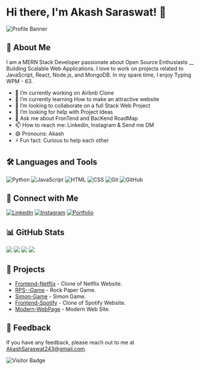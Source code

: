 # Hi there, I'm Akash Saraswat! 👋

![Profile Banner](https://www.imghippo.com/i/YsBsN1722140603.png)

## 🚀 About Me
I am a MERN Stack Developer passionate about Open Source Enthusiasts __ Building Scalable Web Applications. I love to work on projects related to JavaScript, React, Node.js, and MongoDB. In my spare time, I enjoy Typing WPM - 63.

- 🔭 I’m currently working on Airbnb Clone
- 🌱 I’m currently learning How to make an attractive website
- 👯 I’m looking to collaborate on a full Stack Web Project
- 🤔 I’m looking for help with Project Ideas
- 💬 Ask me about FronTend and BacKend RoadMap
- 📫 How to reach me: Linkedin, Instagram & Send me DM
- 😄 Pronouns: Akash
- ⚡ Fun fact: Curious to help each other 

## 🛠️ Languages and Tools
![Python](https://img.shields.io/badge/-Python-000?style=for-the-badge&logo=python)
![JavaScript](https://img.shields.io/badge/-JavaScript-000?style=for-the-badge&logo=javascript)
![HTML](https://img.shields.io/badge/-HTML-000?style=for-the-badge&logo=html5)
![CSS](https://img.shields.io/badge/-CSS-000?style=for-the-badge&logo=css3)
![Git](https://img.shields.io/badge/-Git-000?style=for-the-badge&logo=git)
![GitHub](https://img.shields.io/badge/-GitHub-000?style=for-the-badge&logo=github)
<!-- Add more badges for the tools and languages you use -->

## 🔗 Connect with Me
[![LinkedIn](https://img.shields.io/badge/-LinkedIn-0077B5?style=for-the-badge&logo=linkedin)](https://www.linkedin.com/in/akashsaraswat997/)
[![Instagram](https://img.shields.io/badge/-Instagram-E4405F?style=for-the-badge&logo=instagram)](https://www.instagram.com/iam_akashsaraswat/)
[![Portfolio](https://img.shields.io/badge/-Portfolio-000?style=for-the-badge&logo=portfolio)](https://yourportfolio.com)

## 📊 GitHub Stats
[![](https://raw.githubusercontent.com/vn7n24fzkq/github-profile-summary-cards-example/master/profile-summary-card-output/dracula/1-repos-per-language.svg)](https://github.com/vn7n24fzkq/github-profile-summary-cards) [![](https://raw.githubusercontent.com/vn7n24fzkq/github-profile-summary-cards-example/master/profile-summary-card-output/dracula/2-most-commit-language.svg)](https://github.com/vn7n24fzkq/github-profile-summary-cards)
[![](https://raw.githubusercontent.com/vn7n24fzkq/github-profile-summary-cards-example/master/profile-summary-card-output/dracula/3-stats.svg)](https://github.com/vn7n24fzkq/github-profile-summary-cards) [![](https://raw.githubusercontent.com/vn7n24fzkq/github-profile-summary-cards-example/master/profile-summary-card-output/dracula/4-productive-time.svg)](https://github.com/vn7n24fzkq/github-profile-summary-cards)


## 💼 Projects
- [Frontend-Netflix](https://frontend-netflix-ten.vercel.app/) - Clone of Netflix Website.
- [RPS--Game](https://rps-game-83jp8jdih-akashsaraswat243s-projects.vercel.app/) - Rock Paper Game.
- [Simon-Game](https://simon-game-i5334wxjl-akashsaraswat243s-projects.vercel.app/) - Simon Game.
- [Frontend-Spotify](https://frontend-spotify-q04rsduxr-akashsaraswat243s-projects.vercel.app/) - Clone of Spotify Website.
- [Modern-WebPage](https://modern-webpage.vercel.app/) - Modern Web Site.
  

## 💬 Feedback
If you have any feedback, please reach out to me at AkashSaraswat243@gmail.com.

![Visitor Badge](https://visitor-badge.laobi.icu/badge?page_id=yourusername.yourusername)

